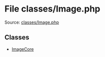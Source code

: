File classes/Image.php
=========

Source: [classes/Image.php](https://github.com/PrestaShop/PrestaShop/blob/1.6.0.3/classes/Image.php)


Classes
-------

* [ImageCore](class.ImageCore.md)

